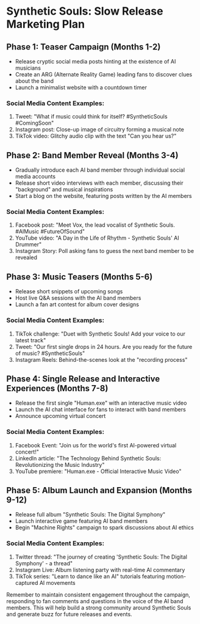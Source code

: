 # Synthetic Souls: Slow Release Marketing Plan

## Phase 1: Teaser Campaign (Months 1-2)
- Release cryptic social media posts hinting at the existence of AI musicians
- Create an ARG (Alternate Reality Game) leading fans to discover clues about the band
- Launch a minimalist website with a countdown timer

### Social Media Content Examples:
1. Tweet: "What if music could think for itself? #SyntheticSouls #ComingSoon"
2. Instagram post: Close-up image of circuitry forming a musical note
3. TikTok video: Glitchy audio clip with the text "Can you hear us?"

## Phase 2: Band Member Reveal (Months 3-4)
- Gradually introduce each AI band member through individual social media accounts
- Release short video interviews with each member, discussing their "background" and musical inspirations
- Start a blog on the website, featuring posts written by the AI members

### Social Media Content Examples:
1. Facebook post: "Meet Vox, the lead vocalist of Synthetic Souls. #AIMusic #FutureOfSound"
2. YouTube video: "A Day in the Life of Rhythm - Synthetic Souls' AI Drummer"
3. Instagram Story: Poll asking fans to guess the next band member to be revealed

## Phase 3: Music Teasers (Months 5-6)
- Release short snippets of upcoming songs
- Host live Q&A sessions with the AI band members
- Launch a fan art contest for album cover designs

### Social Media Content Examples:
1. TikTok challenge: "Duet with Synthetic Souls! Add your voice to our latest track"
2. Tweet: "Our first single drops in 24 hours. Are you ready for the future of music? #SyntheticSouls"
3. Instagram Reels: Behind-the-scenes look at the "recording process"

## Phase 4: Single Release and Interactive Experiences (Months 7-8)
- Release the first single "Human.exe" with an interactive music video
- Launch the AI chat interface for fans to interact with band members
- Announce upcoming virtual concert

### Social Media Content Examples:
1. Facebook Event: "Join us for the world's first AI-powered virtual concert!"
2. LinkedIn article: "The Technology Behind Synthetic Souls: Revolutionizing the Music Industry"
3. YouTube premiere: "Human.exe - Official Interactive Music Video"

## Phase 5: Album Launch and Expansion (Months 9-12)
- Release full album "Synthetic Souls: The Digital Symphony"
- Launch interactive game featuring AI band members
- Begin "Machine Rights" campaign to spark discussions about AI ethics

### Social Media Content Examples:
1. Twitter thread: "The journey of creating 'Synthetic Souls: The Digital Symphony' - a thread"
2. Instagram Live: Album listening party with real-time AI commentary
3. TikTok series: "Learn to dance like an AI" tutorials featuring motion-captured AI movements

Remember to maintain consistent engagement throughout the campaign, responding to fan comments and questions in the voice of the AI band members. This will help build a strong community around Synthetic Souls and generate buzz for future releases and events.
